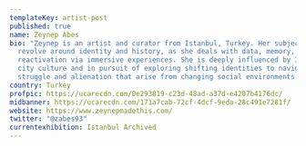 ```yaml
---
templateKey: artist-post
published: true
name: Zeynep Abes
bio: "Zeynep is an artist and curator from Istanbul, Turkey. Her subjects
  revolve around identity and history, as she deals with data, memory, and its
  reactivation via immersive experiences. She is deeply influenced by Istanbul’s
  city culture and in pursuit of exploring shifting identities to navigate the
  struggle and alienation that arise from changing social environments. "
country: Turkey
profpic: https://ucarecdn.com/0e293819-c23d-48ad-a37d-e4207b4176dc/
midbanner: https://ucarecdn.com/171a7cab-72cf-4dcf-9eda-28c491e7281f/
website: https://www.zeynepmadethis.com/
twitter: "@zabes93"
currentexhibition: Istanbul Archived
---
```

